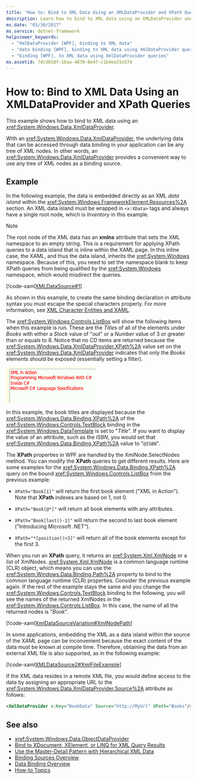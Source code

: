 ```yaml
---
title: "How to: Bind to XML Data Using an XMLDataProvider and XPath Queries"
description: Learn how to bind to XML data using an XMLDataProvider and XPath queries in Windows Presentation Foundation (WPF).
ms.date: "03/30/2017"
ms.service: dotnet-framework
helpviewer_keywords:
  - "XmlDataProvider [WPF], binding to XML data"
  - "data binding [WPF], binding to XML data using XmlDataProvider queries"
  - "binding [WPF], to XML data using XmlDataProvider queries"
ms.assetid: 7dcd018f-16aa-4870-8e47-c1b4ea31e574
---
```

# How to: Bind to XML Data Using an XMLDataProvider and XPath Queries

This example shows how to bind to XML data using an <xref:System.Windows.Data.XmlDataProvider>.

With an <xref:System.Windows.Data.XmlDataProvider>, the underlying data that can be accessed through data binding in your application can be any tree of XML nodes. In other words, an <xref:System.Windows.Data.XmlDataProvider> provides a convenient way to use any tree of XML nodes as a binding source.

## Example

In the following example, the data is embedded directly as an XML *data island* within the <xref:System.Windows.FrameworkElement.Resources%2A> section. An XML data island must be wrapped in `<x:XData>` tags and always have a single root node, which is *Inventory* in this example.

> [!NOTE]
> The root node of the XML data has an **xmlns** attribute that sets the XML namespace to an empty string. This is a requirement for applying XPath queries to a data island that is inline within the XAML page. In this inline case, the XAML, and thus the data island, inherits the <xref:System.Windows> namespace. Because of this, you need to set the namespace blank to keep XPath queries from being qualified by the <xref:System.Windows> namespace, which would misdirect the queries.

[!code-xaml[XMLDataSource#1](~/samples/snippets/csharp/VS_Snippets_Wpf/XmlDataSource/CS/Window1.xaml#1)]

As shown in this example, to create the same binding declaration in attribute syntax you must escape the special characters properly. For more information, see [XML Character Entities and XAML](../../xaml-services/xml-character-entities.md).

The <xref:System.Windows.Controls.ListBox> will show the following items when this example is run. These are the *Title*s of all of the elements under *Books* with either a *Stock* value of "*out*" or a *Number* value of 3 or greater than or equals to 8. Notice that no *CD* items are returned because the <xref:System.Windows.Data.XmlDataProvider.XPath%2A> value set on the <xref:System.Windows.Data.XmlDataProvider> indicates that only the *Books* elements should be exposed (essentially setting a filter).

![Screenshot of the XPath example showing the title of four books.](./media/how-to-bind-to-xml-data-using-an-xmldataprovider-and-xpath-queries/xpath-example-listbox-details.png)

In this example, the book titles are displayed because the <xref:System.Windows.Data.Binding.XPath%2A> of the <xref:System.Windows.Controls.TextBlock> binding in the <xref:System.Windows.DataTemplate> is set to "*Title*". If you want to display the value of an attribute, such as the *ISBN*, you would set that <xref:System.Windows.Data.Binding.XPath%2A> value to "`@ISBN`".

The **XPath** properties in WPF are handled by the XmlNode.SelectNodes method. You can modify the **XPath** queries to get different results. Here are some examples for the <xref:System.Windows.Data.Binding.XPath%2A> query on the bound <xref:System.Windows.Controls.ListBox> from the previous example:

- `XPath="Book[1]"` will return the first book element ("XML in Action"). Note that **XPath** indexes are based on 1, not 0.

- `XPath="Book[@*]"` will return all book elements with any attributes.

- `XPath="Book[last()-1]"` will return the second to last book element ("Introducing Microsoft .NET").

- `XPath="*[position()>3]"` will return all of the book elements except for the first 3.

When you run an **XPath** query, it returns an <xref:System.Xml.XmlNode> or a list of XmlNodes. <xref:System.Xml.XmlNode> is a common language runtime (CLR) object, which means you can use the <xref:System.Windows.Data.Binding.Path%2A> property to bind to the common language runtime (CLR) properties. Consider the previous example again. If the rest of the example stays the same and you change the <xref:System.Windows.Controls.TextBlock> binding to the following, you will see the names of the returned XmlNodes in the <xref:System.Windows.Controls.ListBox>. In this case, the name of all the returned nodes is "*Book*".

[!code-xaml[XmlDataSourceVariation#XmlNodePath](~/samples/snippets/csharp/VS_Snippets_Wpf/XmlDataSourceVariation/CS/Page1.xaml#xmlnodepath)]

In some applications, embedding the XML as a data island within the source of the XAML page can be inconvenient because the exact content of the data must be known at compile time. Therefore, obtaining the data from an external XML file is also supported, as in the following example:

[!code-xaml[XMLDataSource2#XmlFileExample](~/samples/snippets/csharp/VS_Snippets_Wpf/XmlDataSource2/CS/Window1.xaml#xmlfileexample)]

If the XML data resides in a remote XML file, you would define access to the data by assigning an appropriate URL to the <xref:System.Windows.Data.XmlDataProvider.Source%2A> attribute as follows:

```xml
<XmlDataProvider x:Key="BookData" Source="http://MyUrl" XPath="Books"/>
```

## See also

- <xref:System.Windows.Data.ObjectDataProvider>
- [Bind to XDocument, XElement, or LINQ for XML Query Results](how-to-bind-to-xdocument-xelement-or-linq-for-xml-query-results.md)
- [Use the Master-Detail Pattern with Hierarchical XML Data](how-to-use-the-master-detail-pattern-with-hierarchical-xml-data.md)
- [Binding Sources Overview](binding-sources-overview.md)
- [Data Binding Overview](index.md)
- [How-to Topics](data-binding-how-to-topics.md)
